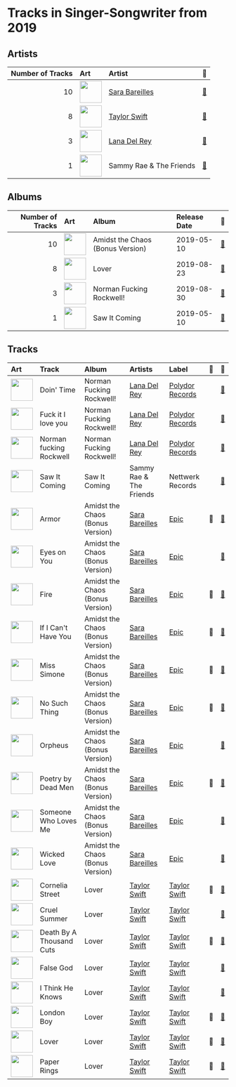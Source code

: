 # Tracks in Singer-Songwriter from 2019

## Artists

|   Number of Tracks | Art                                                                                              | Artist                                            | 🔗                                                           |
|-------------------:|:-------------------------------------------------------------------------------------------------|:--------------------------------------------------|:------------------------------------------------------------|
|                 10 | <img src="https://i.scdn.co/image/ab6761610000e5eb0bae7cfd3b32b10154e0b8b3" alt="" width="50" /> | [Sara Bareilles](../../artists/sara_bareilles.md) | [🔗](https://open.spotify.com/artist/2Sqr0DXoaYABbjBo9HaMkM) |
|                  8 | <img src="https://i.scdn.co/image/ab6761610000e5eb5a00969a4698c3132a15fbb0" alt="" width="50" /> | [Taylor Swift](../../artists/taylor_swift.md)     | [🔗](https://open.spotify.com/artist/06HL4z0CvFAxyc27GXpf02) |
|                  3 | <img src="https://i.scdn.co/image/ab6761610000e5ebb99cacf8acd5378206767261" alt="" width="50" /> | [Lana Del Rey](../../artists/lana_del_rey.md)     | [🔗](https://open.spotify.com/artist/00FQb4jTyendYWaN8pK0wa) |
|                  1 | <img src="https://i.scdn.co/image/ab6761610000e5eb83c74866e5bc047479cd3413" alt="" width="50" /> | Sammy Rae & The Friends                           | [🔗](https://open.spotify.com/artist/3lFDsTyYNPQc8WzJExnQWn) |

## Albums

|   Number of Tracks | Art                                                                                              | Album                            | Release Date   | 🔗                                                          |
|-------------------:|:-------------------------------------------------------------------------------------------------|:---------------------------------|:---------------|:-----------------------------------------------------------|
|                 10 | <img src="https://i.scdn.co/image/ab67616d0000b2739e7dad80eb4bb664ff9e6fc8" alt="" width="50" /> | Amidst the Chaos (Bonus Version) | 2019-05-10     | [🔗](https://open.spotify.com/album/5x2sDapUIdq0qk1ezff3gm) |
|                  8 | <img src="https://i.scdn.co/image/ab67616d0000b273e787cffec20aa2a396a61647" alt="" width="50" /> | Lover                            | 2019-08-23     | [🔗](https://open.spotify.com/album/1NAmidJlEaVgA3MpcPFYGq) |
|                  3 | <img src="https://i.scdn.co/image/ab67616d0000b273879e9318cb9f4e05ee552ac9" alt="" width="50" /> | Norman Fucking Rockwell!         | 2019-08-30     | [🔗](https://open.spotify.com/album/5XpEKORZ4y6OrCZSKsi46A) |
|                  1 | <img src="https://i.scdn.co/image/ab67616d0000b2730c97441be2b2856cbda9bcdf" alt="" width="50" /> | Saw It Coming                    | 2019-05-10     | [🔗](https://open.spotify.com/album/0SPZ4equvZdVOPzOYrS8pJ) |

## Tracks

| Art                                                                                              | Track                    | Album                            | Artists                                           | Label                                              | 💚   | 🔗                                                          |
|:-------------------------------------------------------------------------------------------------|:-------------------------|:---------------------------------|:--------------------------------------------------|:---------------------------------------------------|:----|:-----------------------------------------------------------|
| <img src="https://i.scdn.co/image/ab67616d0000b273879e9318cb9f4e05ee552ac9" alt="" width="50" /> | Doin' Time               | Norman Fucking Rockwell!         | [Lana Del Rey](../../artists/lana_del_rey.md)     | [Polydor Records](../../labels/polydor_records.md) |     | [🔗](https://open.spotify.com/track/0Oqc0kKFsQ6MhFOLBNZIGX) |
| <img src="https://i.scdn.co/image/ab67616d0000b273879e9318cb9f4e05ee552ac9" alt="" width="50" /> | Fuck it I love you       | Norman Fucking Rockwell!         | [Lana Del Rey](../../artists/lana_del_rey.md)     | [Polydor Records](../../labels/polydor_records.md) |     | [🔗](https://open.spotify.com/track/7MtVPRGtZl6rPjMfLoI3Lh) |
| <img src="https://i.scdn.co/image/ab67616d0000b273879e9318cb9f4e05ee552ac9" alt="" width="50" /> | Norman fucking Rockwell  | Norman Fucking Rockwell!         | [Lana Del Rey](../../artists/lana_del_rey.md)     | [Polydor Records](../../labels/polydor_records.md) |     | [🔗](https://open.spotify.com/track/3RIgHHpnFKj5Rni1shokDj) |
| <img src="https://i.scdn.co/image/ab67616d0000b2730c97441be2b2856cbda9bcdf" alt="" width="50" /> | Saw It Coming            | Saw It Coming                    | Sammy Rae & The Friends                           | Nettwerk Records                                   |     | [🔗](https://open.spotify.com/track/5Lf3kYxjYsiYwoVNeSmKTi) |
| <img src="https://i.scdn.co/image/ab67616d0000b2739e7dad80eb4bb664ff9e6fc8" alt="" width="50" /> | Armor                    | Amidst the Chaos (Bonus Version) | [Sara Bareilles](../../artists/sara_bareilles.md) | [Epic](../../labels/epic.md)                       | 💚   | [🔗](https://open.spotify.com/track/4kO1W2nNKj6C9h5vm31sdX) |
| <img src="https://i.scdn.co/image/ab67616d0000b2739e7dad80eb4bb664ff9e6fc8" alt="" width="50" /> | Eyes on You              | Amidst the Chaos (Bonus Version) | [Sara Bareilles](../../artists/sara_bareilles.md) | [Epic](../../labels/epic.md)                       |     | [🔗](https://open.spotify.com/track/0sVwoHE5wRp9x6vZtCAXlq) |
| <img src="https://i.scdn.co/image/ab67616d0000b2739e7dad80eb4bb664ff9e6fc8" alt="" width="50" /> | Fire                     | Amidst the Chaos (Bonus Version) | [Sara Bareilles](../../artists/sara_bareilles.md) | [Epic](../../labels/epic.md)                       | 💚   | [🔗](https://open.spotify.com/track/3Zx5ylimOCecAT0yai8sPK) |
| <img src="https://i.scdn.co/image/ab67616d0000b2739e7dad80eb4bb664ff9e6fc8" alt="" width="50" /> | If I Can't Have You      | Amidst the Chaos (Bonus Version) | [Sara Bareilles](../../artists/sara_bareilles.md) | [Epic](../../labels/epic.md)                       | 💚   | [🔗](https://open.spotify.com/track/3n5MOB82LKPL14eBEmodTd) |
| <img src="https://i.scdn.co/image/ab67616d0000b2739e7dad80eb4bb664ff9e6fc8" alt="" width="50" /> | Miss Simone              | Amidst the Chaos (Bonus Version) | [Sara Bareilles](../../artists/sara_bareilles.md) | [Epic](../../labels/epic.md)                       | 💚   | [🔗](https://open.spotify.com/track/5NePPsk8jsSgEc4GDbzuxX) |
| <img src="https://i.scdn.co/image/ab67616d0000b2739e7dad80eb4bb664ff9e6fc8" alt="" width="50" /> | No Such Thing            | Amidst the Chaos (Bonus Version) | [Sara Bareilles](../../artists/sara_bareilles.md) | [Epic](../../labels/epic.md)                       | 💚   | [🔗](https://open.spotify.com/track/6UpCNcYmYBrkqbNQAR9U3H) |
| <img src="https://i.scdn.co/image/ab67616d0000b2739e7dad80eb4bb664ff9e6fc8" alt="" width="50" /> | Orpheus                  | Amidst the Chaos (Bonus Version) | [Sara Bareilles](../../artists/sara_bareilles.md) | [Epic](../../labels/epic.md)                       |     | [🔗](https://open.spotify.com/track/3sC62j1Cjeea5tAhcyGcs8) |
| <img src="https://i.scdn.co/image/ab67616d0000b2739e7dad80eb4bb664ff9e6fc8" alt="" width="50" /> | Poetry by Dead Men       | Amidst the Chaos (Bonus Version) | [Sara Bareilles](../../artists/sara_bareilles.md) | [Epic](../../labels/epic.md)                       | 💚   | [🔗](https://open.spotify.com/track/1rY7zvbYYWaj1OVa3YlwLv) |
| <img src="https://i.scdn.co/image/ab67616d0000b2739e7dad80eb4bb664ff9e6fc8" alt="" width="50" /> | Someone Who Loves Me     | Amidst the Chaos (Bonus Version) | [Sara Bareilles](../../artists/sara_bareilles.md) | [Epic](../../labels/epic.md)                       |     | [🔗](https://open.spotify.com/track/5d9bKlSjNIf9hTnRDXeN0F) |
| <img src="https://i.scdn.co/image/ab67616d0000b2739e7dad80eb4bb664ff9e6fc8" alt="" width="50" /> | Wicked Love              | Amidst the Chaos (Bonus Version) | [Sara Bareilles](../../artists/sara_bareilles.md) | [Epic](../../labels/epic.md)                       |     | [🔗](https://open.spotify.com/track/6ZLTqJo17uCkBKjokcwbds) |
| <img src="https://i.scdn.co/image/ab67616d0000b273e787cffec20aa2a396a61647" alt="" width="50" /> | Cornelia Street          | Lover                            | [Taylor Swift](../../artists/taylor_swift.md)     | [Taylor Swift](../../labels/taylor_swift.md)       | 💚   | [🔗](https://open.spotify.com/track/12M5uqx0ZuwkpLp5rJim1a) |
| <img src="https://i.scdn.co/image/ab67616d0000b273e787cffec20aa2a396a61647" alt="" width="50" /> | Cruel Summer             | Lover                            | [Taylor Swift](../../artists/taylor_swift.md)     | [Taylor Swift](../../labels/taylor_swift.md)       |     | [🔗](https://open.spotify.com/track/1BxfuPKGuaTgP7aM0Bbdwr) |
| <img src="https://i.scdn.co/image/ab67616d0000b273e787cffec20aa2a396a61647" alt="" width="50" /> | Death By A Thousand Cuts | Lover                            | [Taylor Swift](../../artists/taylor_swift.md)     | [Taylor Swift](../../labels/taylor_swift.md)       | 💚   | [🔗](https://open.spotify.com/track/2dgFqt3w9xIQRjhPtwNk3D) |
| <img src="https://i.scdn.co/image/ab67616d0000b273e787cffec20aa2a396a61647" alt="" width="50" /> | False God                | Lover                            | [Taylor Swift](../../artists/taylor_swift.md)     | [Taylor Swift](../../labels/taylor_swift.md)       |     | [🔗](https://open.spotify.com/track/5hQSXkFgbxjZo9uCwd11so) |
| <img src="https://i.scdn.co/image/ab67616d0000b273e787cffec20aa2a396a61647" alt="" width="50" /> | I Think He Knows         | Lover                            | [Taylor Swift](../../artists/taylor_swift.md)     | [Taylor Swift](../../labels/taylor_swift.md)       |     | [🔗](https://open.spotify.com/track/2YWtcWi3a83pdEg3Gif4Pd) |
| <img src="https://i.scdn.co/image/ab67616d0000b273e787cffec20aa2a396a61647" alt="" width="50" /> | London Boy               | Lover                            | [Taylor Swift](../../artists/taylor_swift.md)     | [Taylor Swift](../../labels/taylor_swift.md)       | 💚   | [🔗](https://open.spotify.com/track/1LLXZFeAHK9R4xUramtUKw) |
| <img src="https://i.scdn.co/image/ab67616d0000b273e787cffec20aa2a396a61647" alt="" width="50" /> | Lover                    | Lover                            | [Taylor Swift](../../artists/taylor_swift.md)     | [Taylor Swift](../../labels/taylor_swift.md)       | 💚   | [🔗](https://open.spotify.com/track/1dGr1c8CrMLDpV6mPbImSI) |
| <img src="https://i.scdn.co/image/ab67616d0000b273e787cffec20aa2a396a61647" alt="" width="50" /> | Paper Rings              | Lover                            | [Taylor Swift](../../artists/taylor_swift.md)     | [Taylor Swift](../../labels/taylor_swift.md)       | 💚   | [🔗](https://open.spotify.com/track/4y5bvROuBDPr5fuwXbIBZR) |

